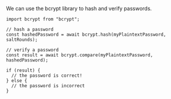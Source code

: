 We can use the bcrypt library to hash and verify passwords.

```
import bcrypt from "bcrypt";

// hash a password
const hashedPassword = await bcrypt.hash(myPlaintextPassword, saltRounds);

// verify a password
const result = await bcrypt.compare(myPlaintextPassword, hashedPassword);

if (result) {
  // the password is correct!
} else {
  // the password is incorrect
}
```
